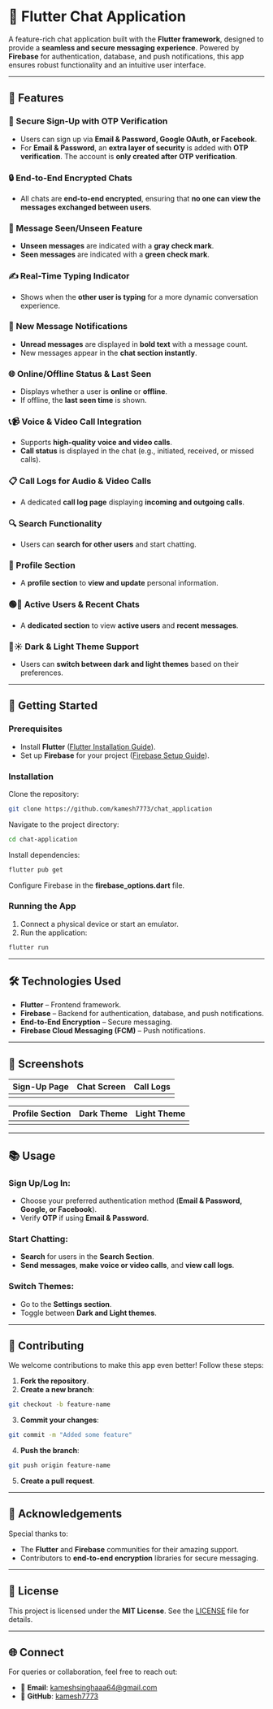 # 💬 Flutter Chat Application

A feature-rich chat application built with the **Flutter framework**, designed to provide a **seamless and secure messaging experience**. Powered by **Firebase** for authentication, database, and push notifications, this app ensures robust functionality and an intuitive user interface.

---

## 🌟 Features

### 🔐 Secure Sign-Up with OTP Verification

- Users can sign up via **Email & Password, Google OAuth, or Facebook**.
- For **Email & Password**, an **extra layer of security** is added with **OTP verification**. The account is **only created after OTP verification**.

### 🔒 End-to-End Encrypted Chats

- All chats are **end-to-end encrypted**, ensuring that **no one can view the messages exchanged between users**.

### 👀 Message Seen/Unseen Feature

- **Unseen messages** are indicated with a **gray check mark**.
- **Seen messages** are indicated with a **green check mark**.

### ✍️ Real-Time Typing Indicator

- Shows when the **other user is typing** for a more dynamic conversation experience.

### 🔢 New Message Notifications

- **Unread messages** are displayed in **bold text** with a message count.
- New messages appear in the **chat section instantly**.

### 🌐 Online/Offline Status & Last Seen

- Displays whether a user is **online** or **offline**.
- If offline, the **last seen time** is shown.

### 📞📹 Voice & Video Call Integration

- Supports **high-quality** **voice and video calls**.
- **Call status** is displayed in the chat (e.g., initiated, received, or missed calls).

### 📋 Call Logs for Audio & Video Calls

- A dedicated **call log page** displaying **incoming and outgoing calls**.

### 🔍 Search Functionality

- Users can **search for other users** and start chatting.

### 👤 Profile Section

- A **profile section** to **view and update** personal information.

### 🟢💬 Active Users & Recent Chats

- A **dedicated section** to view **active users** and **recent messages**.

### 🌙☀️ Dark & Light Theme Support

- Users can **switch between dark and light themes** based on their preferences.

---

## 🚀 Getting Started

### Prerequisites

- Install **Flutter** ([Flutter Installation Guide](https://flutter.dev/docs/get-started/install)).
- Set up **Firebase** for your project ([Firebase Setup Guide](https://firebase.google.com/docs/flutter/setup)).

### Installation

Clone the repository:

```bash
git clone https://github.com/kamesh7773/chat_application
```

Navigate to the project directory:

```bash
cd chat-application
```

Install dependencies:

```bash
flutter pub get
```

Configure Firebase in the **firebase\_options.dart** file.

### Running the App

1. Connect a physical device or start an emulator.
2. Run the application:

```bash
flutter run
```

---

## 🛠️ Technologies Used

- **Flutter** – Frontend framework.
- **Firebase** – Backend for authentication, database, and push notifications.
- **End-to-End Encryption** – Secure messaging.
- **Firebase Cloud Messaging (FCM)** – Push notifications.

---

## 📸 Screenshots

| Sign-Up Page | Chat Screen | Call Logs |
| ------------ | ----------- | --------- |
|              |             |           |

| Profile Section | Dark Theme | Light Theme |
| --------------- | ---------- | ----------- |
|                 |            |             |

---

## 📚 Usage

### Sign Up/Log In:

- Choose your preferred authentication method (**Email & Password, Google, or Facebook**).
- Verify **OTP** if using **Email & Password**.

### Start Chatting:

- **Search** for users in the **Search Section**.
- **Send messages**, **make voice or video calls**, and **view call logs**.

### Switch Themes:

- Go to the **Settings section**.
- Toggle between **Dark and Light themes**.

---

## 🎉 Contributing

We welcome contributions to make this app even better! Follow these steps:

1. **Fork the repository**.
2. **Create a new branch**:

```bash
git checkout -b feature-name
```

3. **Commit your changes**:

```bash
git commit -m "Added some feature"
```

4. **Push the branch**:

```bash
git push origin feature-name
```

5. **Create a pull request**.

---

## 🤝 Acknowledgements

Special thanks to:

- The **Flutter** and **Firebase** communities for their amazing support.
- Contributors to **end-to-end encryption** libraries for secure messaging.

---

## 📝 License

This project is licensed under the **MIT License**. See the [LICENSE](LICENSE) file for details.

---

## 🌐 Connect

For queries or collaboration, feel free to reach out:

- 📧 **Email**: [kameshsinghaaa64@gmail.com](mailto\:kameshsinghaaa64@gmail.com)
- 🔗 **GitHub**: [kamesh7773](https://github.com/kamesh7773)